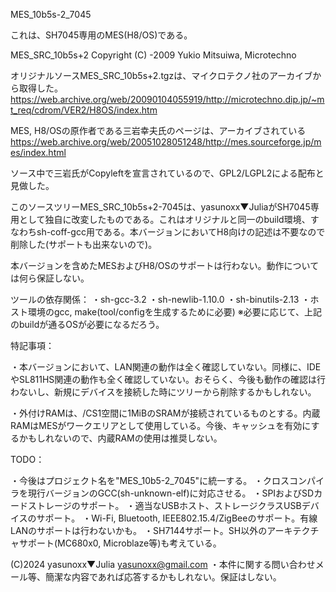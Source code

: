 MES_10b5s-2_7045


これは、SH7045専用のMES(H8/OS)である。


MES_SRC_10b5s+2 Copyright (C) -2009 Yukio Mitsuiwa, Microtechno

オリジナルソースMES_SRC_10b5s+2.tgzは、マイクロテクノ社のアーカイブから取得した。
https://web.archive.org/web/20090104055919/http://microtechno.dip.jp/~mt_req/cdrom/VER2/H8OS/index.htm

MES, H8/OSの原作者である三岩幸夫氏のページは、アーカイブされている
https://web.archive.org/web/20051028051248/http://mes.sourceforge.jp/mes/index.html


ソース中で三岩氏がCopyleftを宣言されているので、GPL2/LGPL2による配布と見做した。


このソースツリーMES_SRC_10b5s+2-7045は、yasunoxx▼JuliaがSH7045専用として独自に改変したものである。これはオリジナルと同一のbuild環境、すなわちsh-coff-gcc用である。本バージョンにおいてH8向けの記述は不要なので削除した(サポートも出来ないので)。


本バージョンを含めたMESおよびH8/OSのサポートは行わない。動作については何ら保証しない。


ツールの依存関係：
・sh-gcc-3.2
・sh-newlib-1.10.0
・sh-binutils-2.13
・ホスト環境のgcc, make(tool/configを生成するために必要)
※必要に応じて、上記のbuildが通るOSが必要になるだろう。


特記事項：

・本バージョンにおいて、LAN関連の動作は全く確認していない。同様に、IDEやSL811HS関連の動作も全く確認していない。おそらく、今後も動作の確認は行わないし、新規にデバイスを接続した時にツリーから削除するかもしれない。

・外付けRAMは、/CS1空間に1MiBのSRAMが接続されているものとする。内蔵RAMはMESがワークエリアとして使用している。今後、キャッシュを有効にするかもしれないので、内蔵RAMの使用は推奨しない。


TODO：

・今後はプロジェクト名を"MES_10b5-2_7045"に統一する。
・クロスコンパイラを現行バージョンのGCC(sh-unknown-elf)に対応させる。
・SPIおよびSDカードストレージのサポート。
・適当なUSBホスト、ストレージクラスUSBデバイスのサポート。
・Wi-Fi, Bluetooth, IEEE802.15.4/ZigBeeのサポート。有線LANのサポートは行わないかも。
・SH7144サポート。SH以外のアーキテクチャサポート(MC680x0, Microblaze等)も考えている。


(C)2024 yasunoxx▼Julia <yasunoxx@gmail.com>
・本件に関する問い合わせメール等、簡潔な内容であれば応答するかもしれない。保証はしない。

